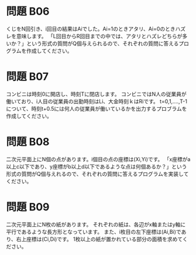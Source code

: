 # 問題 B06

くじをN回引き、i回目の結果はAiでした。Ai=1のときアタリ、Ai=0のときハズレを意味します。
「L回目からR回目までの中では、アタリとハズレどちらが多いか？」という形式の質問がQ個与えられるので、それぞれの質問に答えるプログラムを作成してください。

# 問題 B07

コンビニは時刻0に開店し、時刻Tに閉店します。
コンビニではN人の従業員が働いており、i人目の従業員の出勤時刻はLi、大金時刻ｋはRiです。
t=0,1,....,T-1 について、時刻t+0.5には何人の従業員が働いているかを出力するプロブラムを作成してください。


# 問題 B08

二次元平面上にN個の点があります。i個目の点の座標は(Xi,Yi)です。
「x座標がa以上c以下であり、y座標がb以上d以下であるような点は何個あるか？」という形式の質問がQ個与えれるので、それぞれの質問に答えるプログラムを実装してください。


# 問題 B09

二次元平面上にN枚の紙があります。
それぞれの紙は、各辺がx軸またはy軸に平行であるような長方形となっています。
また、i枚目の左下座標は(Ai,Bi)であり、右上座標は(Ci,Di)です。
1枚以上の紙が置かれている部分の面積を求めてください。
